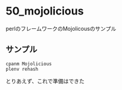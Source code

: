 50_mojolicious
===========

perlのフレームワークのMojolicousのサンプル

## サンプル
```
cpanm Mojolicious
plenv rehash
```

とりあえず、これで準備はできた


